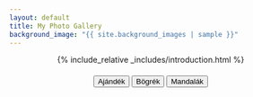 ```yaml
---
layout: default
title: My Photo Gallery
background_image: "{{ site.background_images | sample }}"
---
```


<style>
  .center-text {
    text-align: center;
    margin: 0 auto;
    max-width: 800px;
  }

  .center-buttons {
    text-align: center;
    margin-top: 20px;
  }

  .gallery-container {
    position: fixed;
    top: 0;
    left: 0;
    right: 0;
    bottom: 0;
    background-color: rgba(0, 0, 0, 0.8);
    display: flex;
    justify-content: center;
    align-items: center;
    z-index: 9999;
  }

  #hidden-gallery img {
    max-width: 70%;
    max-height: 70vh;
  }
</style>

<div class="center-text">
  {% include_relative _includes/introduction.html %}
</div>

<!-- Buttons to trigger the galleries -->
<div class="center-buttons">
  <button id="gallery-button1" onclick="showGallery('ajandek')">Ajándék</button>
  <button id="gallery-button2" onclick="showGallery('bogrek')">Bögrék</button>
  <button id="gallery-button3" onclick="showGallery('mandalak')">Mandalák</button>
</div>
<!-- Hidden gallery container -->
<div id="hidden-gallery" style="display: none;"></div>

<script src="https://cdnjs.cloudflare.com/ajax/libs/photoswipe/4.1.3/photoswipe.min.js"></script>
<script src="https://cdnjs.cloudflare.com/ajax/libs/photoswipe/4.1.3/photoswipe-ui-default.min.js"></script>

<script>
  function showGallery(folder) {
    var button = document.getElementById(`gallery-button${folder}`);
    var hiddenGallery = document.getElementById('hidden-gallery');

    if (hiddenGallery.style.display === 'none') {
      getImagesFromRepo(folder).then(function (imageURLs) {
        for (var i = 0; i < imageURLs.length; i++) {
          var aTag = document.createElement('a');
          aTag.href = imageURLs[i];

          var imgTag = document.createElement('img');
          imgTag.src = imageURLs[i];
          imgTag.alt = 'Photo ' + (i + 1);

          aTag.appendChild(imgTag);
          hiddenGallery.appendChild(aTag);
        }

        hiddenGallery.style.display = 'flex';
        button.innerHTML = 'Bezárás';

        initPhotoSwipeFromDOM(`#hidden-gallery`);
      });
    } else {
      hiddenGallery.innerHTML = '';
      hiddenGallery.style.display = 'none';
      button.innerHTML = `Galéria ${folder}`;
    }
  }

  function getImagesFromRepo(folder) {
    var username = 'balazsvamosi1';
    var repo = 'balazsvamosi.github.io';
    var path = 'assets/images/' + folder; // Set the correct path here

    return fetch('https://api.github.com/repos/' + username + '/' + repo + '/contents/' + path)
      .then(function (response) {
        return response.json();
      })
      .then(function (data) {
        var imageUrls = data.filter(function (item) {
          return item.name.endsWith('.jpeg') || item.name.endsWith('.jpg');
        }).map(function (item) {
          return item.download_url;
        });

        return imageUrls;
      });
  }
</script>
